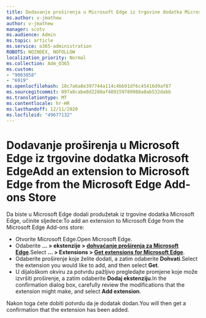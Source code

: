 ```yaml
---
title: Dodavanje proširenja u Microsoft Edge iz trgovine dodatka Microsoft Edge
ms.author: v-jmathew
author: v-jmathew
manager: scotv
ms.audience: Admin
ms.topic: article
ms.service: o365-administration
ROBOTS: NOINDEX, NOFOLLOW
localization_priority: Normal
ms.collection: Adm_O365
ms.custom:
- "9003858"
- "6919"
ms.openlocfilehash: 18c7a6a8e397744a114c4bb91df6c45416d9af87
ms.sourcegitcommit: 097a8cabe0d2280af489159789988a0ab532dabb
ms.translationtype: MT
ms.contentlocale: hr-HR
ms.lasthandoff: 12/11/2020
ms.locfileid: "49677132"
---
```

# <a name="add-an-extension-to-microsoft-edge-from-the-microsoft-edge-add-ons-store"></a><span data-ttu-id="7a693-102">Dodavanje proširenja u Microsoft Edge iz trgovine dodatka Microsoft Edge</span><span class="sxs-lookup"><span data-stu-id="7a693-102">Add an extension to Microsoft Edge from the Microsoft Edge Add-ons Store</span></span>

<span data-ttu-id="7a693-103">Da biste u Microsoft Edge dodali produžetak iz trgovine dodatka Microsoft Edge, učinite sljedeće:</span><span class="sxs-lookup"><span data-stu-id="7a693-103">To add an extension to Microsoft Edge from the Microsoft Edge Add-ons store:</span></span>

- <span data-ttu-id="7a693-104">Otvorite Microsoft Edge.</span><span class="sxs-lookup"><span data-stu-id="7a693-104">Open Microsoft Edge.</span></span>
- <span data-ttu-id="7a693-105">Odaberite **... > ekstenzije > [dohvaćanje proširenja za Microsoft Edge](https://go.microsoft.com/fwlink/?linkid=2136408)**.</span><span class="sxs-lookup"><span data-stu-id="7a693-105">Select **... > Extensions > [Get extensions for Microsoft Edge](https://go.microsoft.com/fwlink/?linkid=2136408)**.</span></span>
- <span data-ttu-id="7a693-106">Odaberite proširenje koje želite dodati, a zatim odaberite **Dohvati**.</span><span class="sxs-lookup"><span data-stu-id="7a693-106">Select the extension you would like to add, and then select **Get**.</span></span>
- <span data-ttu-id="7a693-107">U dijaloškom okviru za potvrdu pažljivo pregledajte promjene koje može izvršiti proširenje, a zatim odaberite **Dodaj ekstenziju**.</span><span class="sxs-lookup"><span data-stu-id="7a693-107">In the confirmation dialog box, carefully review the modifications that the extension might make, and select **Add extension**.</span></span>

<span data-ttu-id="7a693-108">Nakon toga ćete dobiti potvrdu da je dodatak dodan.</span><span class="sxs-lookup"><span data-stu-id="7a693-108">You will then get a confirmation that the extension has been added.</span></span>

